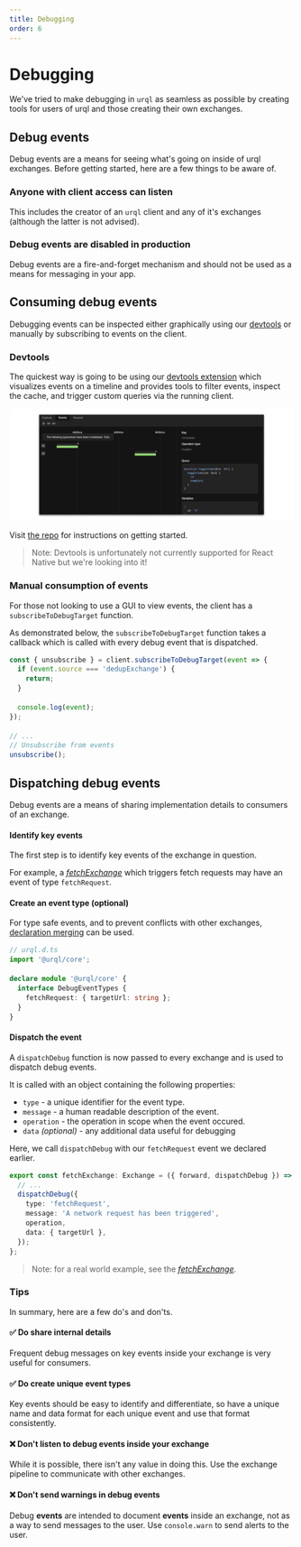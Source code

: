 ```yaml
---
title: Debugging
order: 6
---
```


# Debugging

We've tried to make debugging in `urql` as seamless as possible by creating tools for users of urql and those creating their own exchanges.

## Debug events

Debug events are a means for seeing what's going on inside of urql exchanges. Before getting started, here are a few things to be aware of.

### Anyone with client access can listen

This includes the creator of an `urql` client and any of it's exchanges (although the latter is not advised).

### Debug events are disabled in production

Debug events are a fire-and-forget mechanism and should not be used as a means for messaging in your app.

## Consuming debug events

Debugging events can be inspected either graphically using our [devtools](https://github.com/FormidableLabs/urql-devtools) or manually by subscribing to events on the client.

### Devtools

The quickest way is going to be using our [devtools extension](https://github.com/FormidableLabs/urql-devtools/) which visualizes events on a timeline and provides tools to filter events, inspect the cache, and trigger custom queries via the running client.

![Urql Devtools Timeline](../assets/devtools-timeline.png)

Visit [the repo](https://github.com/FormidableLabs/urql-devtools/) for instructions on getting started.

> Note: Devtools is unfortunately not currently supported for React Native but we're looking into it!

### Manual consumption of events

For those not looking to use a GUI to view events, the client has a `subscribeToDebugTarget` function.

As demonstrated below, the `subscribeToDebugTarget` function takes a callback which is called with every debug event that is dispatched.

```ts
const { unsubscribe } = client.subscribeToDebugTarget(event => {
  if (event.source === 'dedupExchange') {
    return;
  }

  console.log(event);
});

// ...
// Unsubscribe from events
unsubscribe();
```

## Dispatching debug events

Debug events are a means of sharing implementation details to consumers of an exchange.

#### Identify key events

The first step is to identify key events of the exchange in question.

For example, a [_fetchExchange_](https://github.com/FormidableLabs/urql/blob/master/packages/core/src/exchanges/fetch.ts) which triggers fetch requests may have an event of type `fetchRequest`.

#### Create an event type (optional)

For type safe events, and to prevent conflicts with other exchanges, [declaration merging](https://www.typescriptlang.org/docs/handbook/declaration-merging.html) can be used.

```ts
// urql.d.ts
import '@urql/core';

declare module '@urql/core' {
  interface DebugEventTypes {
    fetchRequest: { targetUrl: string };
  }
}
```

#### Dispatch the event

A `dispatchDebug` function is now passed to every exchange and is used to dispatch debug events.

It is called with an object containing the following properties:

- `type` - a unique identifier for the event type.
- `message` - a human readable description of the event.
- `operation` - the operation in scope when the event occured.
- `data` _(optional)_ - any additional data useful for debugging

Here, we call `dispatchDebug` with our `fetchRequest` event we declared earlier.

```ts
export const fetchExchange: Exchange = ({ forward, dispatchDebug }) => {
  // ...
  dispatchDebug({
    type: 'fetchRequest',
    message: 'A network request has been triggered',
    operation,
    data: { targetUrl },
  });
};
```

> Note: for a real world example, see the [_fetchExchange_](https://github.com/FormidableLabs/urql/blob/master/packages/core/src/exchanges/fetch.ts).

### Tips

In summary, here are a few do's and don'ts.

#### ✅ Do share internal details

Frequent debug messages on key events inside your exchange is very useful for consumers.

#### ✅ Do create unique event types

Key events should be easy to identify and differentiate, so have a unique name and data format for each unique event and use that format consistently.

#### ❌ Don't listen to debug events inside your exchange

While it is possible, there isn't any value in doing this. Use the exchange pipeline to communicate with other exchanges.

#### ❌ Don't send warnings in debug events

Debug **events** are intended to document **events** inside an exchange, not as a way to send messages to the user. Use `console.warn` to send alerts to the user.
